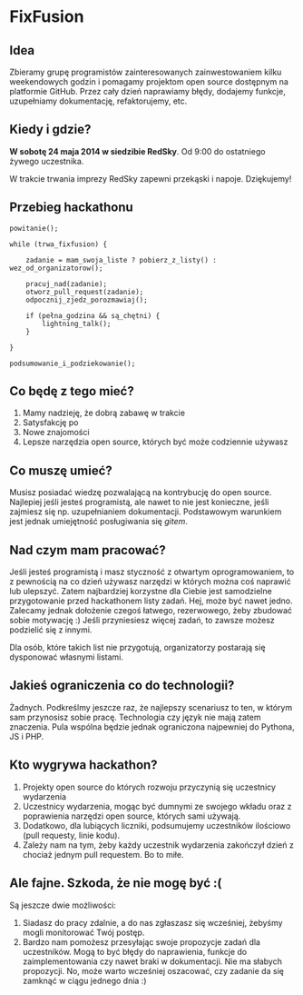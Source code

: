 FixFusion
=========

## Idea

Zbieramy grupę programistów zainteresowanych zainwestowaniem kilku weekendowych godzin i pomagamy projektom open source dostępnym na platformie GitHub. Przez cały dzień naprawiamy błędy, dodajemy funkcje, uzupełniamy dokumentację, refaktorujemy, etc.

## Kiedy i gdzie?
**W sobotę 24 maja 2014 w siedzibie RedSky**. Od 9:00 do ostatniego żywego uczestnika.

W trakcie trwania imprezy RedSky zapewni przekąski i napoje. Dziękujemy!

## Przebieg hackathonu

```
powitanie();

while (trwa_fixfusion) {
    
    zadanie = mam_swoja_liste ? pobierz_z_listy() : wez_od_organizatorow();
    
    pracuj_nad(zadanie);    
    otworz_pull_request(zadanie);
    odpocznij_zjedz_porozmawiaj();
    
    if (pełna_godzina && są_chętni) {
        lightning_talk();
    }
    
}

podsumowanie_i_podziekowanie();
```

## Co będę z tego mieć?

1. Mamy nadzieję, że dobrą zabawę w trakcie
2. Satysfakcję po
3. Nowe znajomości
4. Lepsze narzędzia open source, których być może codziennie używasz

## Co muszę umieć?

Musisz posiadać wiedzę pozwalającą na kontrybucję do open source. Najlepiej jeśli jesteś programistą, ale nawet to nie jest konieczne, jeśli zajmiesz się np. uzupełnianiem dokumentacji. Podstawowym warunkiem jest jednak umiejętność posługiwania się *gitem*.

## Nad czym mam pracować?

Jeśli jesteś programistą i masz styczność z otwartym oprogramowaniem, to z pewnością na co dzień używasz narzędzi w których można coś naprawić lub ulepszyć. Zatem najbardziej korzystne dla Ciebie jest samodzielne przygotowanie przed hackathonem listy zadań. Hej, może być nawet jedno. Zalecamy jednak dołożenie czegoś łatwego, rezerwowego, żeby zbudować sobie motywację :) Jeśli przyniesiesz więcej zadań, to zawsze możesz podzielić się z innymi.

Dla osób, które takich list nie przygotują, organizatorzy postarają się dysponować własnymi listami. 

## Jakieś ograniczenia co do technologii?

Żadnych. Podkreślmy jeszcze raz, że najlepszy scenariusz to ten, w którym sam przynosisz sobie pracę. Technologia czy język nie mają zatem znaczenia. Pula wspólna będzie jednak ograniczona najpewniej do Pythona, JS i PHP.

## Kto wygrywa hackathon?

1. Projekty open source do których rozwoju przyczynią się uczestnicy wydarzenia
2. Uczestnicy wydarzenia, mogąc być dumnymi ze swojego wkładu oraz z poprawienia narzędzi open source, których sami używają.
3. Dodatkowo, dla lubiących liczniki, podsumujemy uczestników ilościowo (pull requesty, linie kodu).
4. Zależy nam na tym, żeby każdy uczestnik wydarzenia zakończył dzień z chociaż jednym pull requestem. Bo to miłe.

## Ale fajne. Szkoda, że nie mogę być :(

Są jeszcze dwie możliwości:

1. Siadasz do pracy zdalnie, a do nas zgłaszasz się wcześniej, żebyśmy mogli monitorować Twój postęp.
2. Bardzo nam pomożesz przesyłając swoje propozycje zadań dla uczestników. Mogą to być błędy do naprawienia, funkcje do zaimplementowania czy nawet braki w dokumentacji. Nie ma słabych propozycji. No, może warto wcześniej oszacować, czy zadanie da się zamknąć w ciągu jednego dnia :)

